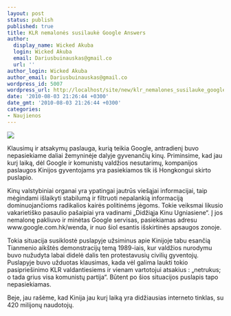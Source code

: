 ```yaml
---
layout: post
status: publish
published: true
title: KLR nemalonės susilaukė Google Answers
author:
  display_name: Wicked Akuba
  login: Wicked Akuba
  email: Dariusbuinauskas@gmail.co
  url: ''
author_login: Wicked Akuba
author_email: Dariusbuinauskas@gmail.co
wordpress_id: 5007
wordpress_url: http://localhost/site/new/klr_nemalones_susilauke_google_answers/
date: '2010-08-03 21:26:44 +0300'
date_gmt: '2010-08-03 21:26:44 +0300'
categories:
- Naujienos
---
```

<div class="imgright"><img src="http://t2.gstatic.com/images?q=tbn:RF2KWn1R3vZsoM%3Ahttp://www.businessethics.ca/blog/uploaded_images/google-china-ethics-790476.jpg"  /></div>
<p>Klausimų ir atsakymų paslauga, kurią teikia Google, antradienį buvo nepasiekiame daliai žemyninėje dalyje gyvenančių kinų. Priminsime, kad jau kurį laiką, dėl Google ir komunistų valdžios nesutarimų, kompanijos paslaugos Kinijos gyventojams yra pasiekiamos tik iš Hongkongui skirto puslapio. </p>
<p>Kinų valstybiniai organai yra ypatingai jautrūs viešąjai informacijai, taip mėgindami išlaikyti stabilumą ir filtruoti nepalankią informaciją dominuojančioms radikalios kairės politinėms jėgoms. Tokie veiksmai likusio vakarietiško pasaulio pašaipiai yra vadinami „Didžiąja Kinu Ugniasiene“. Į jos nemalonę pakliuvo ir minėtas Google servisas, pasiekiamas adresu www.google.com.hk/wenda, ir nuo šiol esantis išskirtinės apsaugos zonoje. </p>
<p>Tokia situacija susiklostė puslapyje užsiminus apie Kinijoje tabu esančią Tianmenio aikštės demonstracijų temą 1989-iais, kur valdžios nurodymu buvo nužudyta labai didelė dalis ten protestavusių civilių gyventojų. Puslapyje buvo užduotas klausimas, kada vėl galima laukti tokio pasipriešinimo KLR valdantiesiems ir vienam vartotojui atsakius : „netrukus; o tada grius visa komunistų partija“. Būtent po šios situacijos puslapis tapo nepasiekiamas. </p>
<p>Beje, jau rašėme, kad Kinija jau kurį laiką yra didžiausias interneto tinklas, su 420 milijonų naudotojų.<br /></p>

